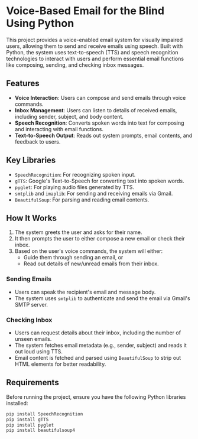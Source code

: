 # Voice-Based Email for the Blind Using Python

This project provides a voice-enabled email system for visually impaired users, allowing them to send and receive emails using speech. Built with Python, the system uses text-to-speech (TTS) and speech recognition technologies to interact with users and perform essential email functions like composing, sending, and checking inbox messages.

## Features
- **Voice Interaction**: Users can compose and send emails through voice commands.
- **Inbox Management**: Users can listen to details of received emails, including sender, subject, and body content.
- **Speech Recognition**: Converts spoken words into text for composing and interacting with email functions.
- **Text-to-Speech Output**: Reads out system prompts, email contents, and feedback to users.

## Key Libraries
- `SpeechRecognition`: For recognizing spoken input.
- `gTTS`: Google's Text-to-Speech for converting text into spoken words.
- `pyglet`: For playing audio files generated by TTS.
- `smtplib` and `imaplib`: For sending and receiving emails via Gmail.
- `BeautifulSoup`: For parsing and reading email contents.

## How It Works
1. The system greets the user and asks for their name.
2. It then prompts the user to either compose a new email or check their inbox.
3. Based on the user's voice commands, the system will either:
   - Guide them through sending an email, or
   - Read out details of new/unread emails from their inbox.

### Sending Emails
- Users can speak the recipient's email and message body.
- The system uses `smtplib` to authenticate and send the email via Gmail's SMTP server.

### Checking Inbox
- Users can request details about their inbox, including the number of unseen emails.
- The system fetches email metadata (e.g., sender, subject) and reads it out loud using TTS.
- Email content is fetched and parsed using `BeautifulSoup` to strip out HTML elements for better readability.

## Requirements
Before running the project, ensure you have the following Python libraries installed:

```bash
pip install SpeechRecognition
pip install gTTS
pip install pyglet
pip install beautifulsoup4
